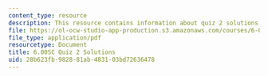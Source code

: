 ```yaml
---
content_type: resource
description: This resource contains information about quiz 2 solutions.
file: https://ol-ocw-studio-app-production.s3.amazonaws.com/courses/6-00sc-introduction-to-computer-science-and-programming-spring-2011/28b623fb982881ab483103bd72636478_MIT6_00SCS11_q2_soln.pdf
file_type: application/pdf
resourcetype: Document
title: 6.00SC Quiz 2 Solutions
uid: 28b623fb-9828-81ab-4831-03bd72636478
---
```

